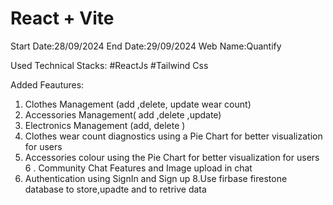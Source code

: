 # React + Vite

Start Date:28/09/2024
End Date:29/09/2024
Web Name:Quantify

Used Technical Stacks:
#ReactJs 
#Tailwind Css

Added Feautures:
1. Clothes Management (add ,delete, update wear count)
2. Accessories Management( add ,delete ,update)
3. Electronics Management (add, delete )
4. Clothes wear count diagnostics using a Pie Chart for better visualization for users 
5. Accessories colour  using the Pie Chart for better visualization for  users 
6 . Community Chat Features and Image upload in chat 
7. Authentication using SignIn and Sign up
8.Use firbase firestone database to store,upadte and to retrive data
